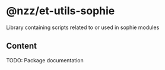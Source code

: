 # @nzz/et-utils-sophie

Library containing scripts related to or used in sophie modules

## Content

TODO: Package documentation
